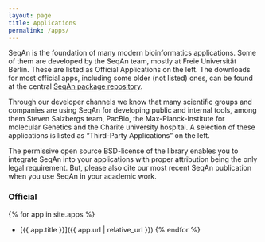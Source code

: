 ```yaml
---
layout: page
title: Applications
permalink: /apps/
---
```


SeqAn is the foundation of many modern bioinformatics applications. Some of them are developed by the SeqAn team, mostly
at Freie Universität Berlin. These are listed as Official Applications on the left. The downloads for most official
apps, including some older (not listed) ones, can be found at the central [SeqAn package
repository](http://packages.seqan.de/).

Through our developer channels we know that many scientific groups and companies are using SeqAn for developing public
and internal tools, among them Steven Salzbergs team, PacBio, the Max-Planck-Institute for molecular Genetics and the
Charite university hospital. A selection of these applications is listed as “Third-Party Applications” on the left.

The permissive open source BSD-license of the library enables you to integrate SeqAn into your applications with proper
attribution being the only legal requirement. But, please also cite our most recent SeqAn publication when you use SeqAn
in your academic work.

### Official

{% for app in site.apps %}
* [{{ app.title }}]({{ app.url | relative_url }})
{% endfor %}
